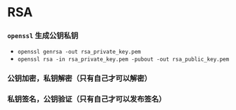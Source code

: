# RSA

### `openssl` 生成公钥私钥
- `openssl genrsa -out rsa_private_key.pem`
- `openssl rsa -in rsa_private_key.pem -pubout -out rsa_public_key.pem`

### 公钥加密，私钥解密（只有自己才可以解密）

### 私钥签名，公钥验证（只有自己才可以发布签名）

